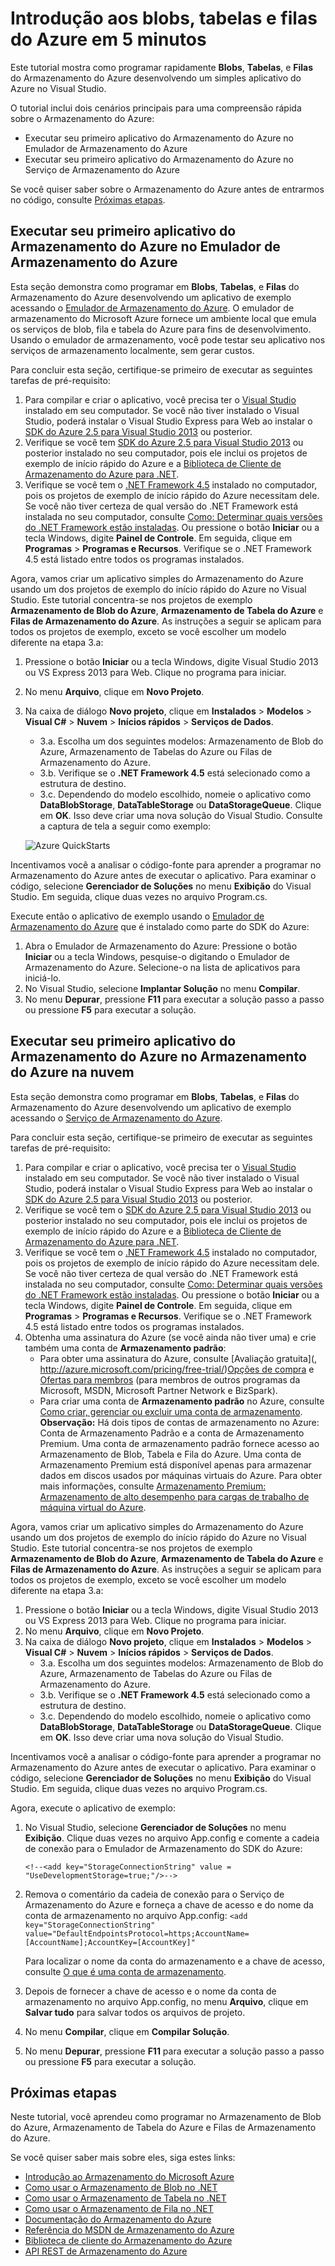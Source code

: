 ﻿<properties 
	pageTitle="Introdução aos blobs, tabelas e filas do Azure em 5 minutos" 
	description="Entenda rapidamente sobre os blobs, tabelas e filas do Microsoft Azure usando guias de início rápido do Azure e o Visual Studio." 
	services="storage" 
	documentationCenter=".net" 
	authors="Selcin" 
	manager="adinah" 
	editor=""/>

<tags 
	ms.service="storage" 
	ms.workload="storage" 
	ms.tgt_pltfrm="na" 
	ms.devlang="dotnet" 
	ms.topic="hero-article" 
	ms.date="02/18/2015" 
	ms.author="selcint"/>

# Introdução aos blobs, tabelas e filas do Azure em 5 minutos 

Este tutorial mostra como programar rapidamente **Blobs**, **Tabelas**, e **Filas** do Armazenamento do Azure desenvolvendo um simples aplicativo do Azure no Visual Studio. 

O tutorial inclui dois cenários principais para uma compreensão rápida sobre o Armazenamento do Azure:

- Executar seu primeiro aplicativo do Armazenamento do Azure no Emulador de Armazenamento do Azure
- Executar seu primeiro aplicativo do Armazenamento do Azure no Serviço de Armazenamento do Azure

Se você quiser saber sobre o Armazenamento do Azure antes de entrarmos no código, consulte [Próximas etapas](#next-steps).

## Executar seu primeiro aplicativo do Armazenamento do Azure no Emulador de Armazenamento do Azure

Esta seção demonstra como programar em **Blobs**, **Tabelas**, e **Filas** do Armazenamento do Azure desenvolvendo um aplicativo de exemplo acessando o [Emulador de Armazenamento do Azure](https://msdn.microsoft.com/library/azure/hh403989.aspx). O emulador de armazenamento do Microsoft Azure fornece um ambiente local que emula os serviços de blob, fila e tabela do Azure para fins de desenvolvimento. Usando o emulador de armazenamento, você pode testar seu aplicativo nos serviços de armazenamento localmente, sem gerar custos.

Para concluir esta seção, certifique-se primeiro de executar as seguintes tarefas de pré-requisito:

1. Para compilar e criar o aplicativo, você precisa ter o [Visual Studio](http://www.visualstudio.com/visual-studio-homepage-vs.aspx) instalado em seu computador. Se você não tiver instalado o Visual Studio, poderá instalar o Visual Studio Express para Web ao instalar o [SDK do Azure 2.5 para Visual Studio 2013](http://go.microsoft.com/fwlink/?linkid=324322&clcid=0x409) ou posterior. 
2. Verifique se você tem [SDK do Azure 2.5 para Visual Studio 2013](http://go.microsoft.com/fwlink/?linkid=324322&clcid=0x409) ou posterior instalado no seu computador, pois ele inclui os projetos de exemplo de início rápido do Azure e a [Biblioteca de Cliente de Armazenamento do Azure para .NET](https://msdn.microsoft.com/library/azure/wa_storage_30_reference_home.aspx).  
3. Verifique se você tem o [.NET Framework 4.5](http://www.microsoft.com/download/details.aspx?id=30653) instalado no computador, pois os projetos de exemplo de início rápido do Azure necessitam dele. Se você não tiver certeza de qual versão do .NET Framework está instalada no seu computador, consulte [Como: Determinar quais versões do .NET Framework estão instaladas](https://msdn.microsoft.com/vstudio/hh925568.aspx). Ou pressione o botão **Iniciar** ou a tecla Windows, digite **Painel de Controle**. Em seguida, clique em **Programas** > **Programas e Recursos**. Verifique se o .NET Framework 4.5 está listado entre todos os programas instalados.

Agora, vamos criar um aplicativo simples do Armazenamento do Azure usando um dos projetos de exemplo do início rápido do Azure no Visual Studio. Este tutorial concentra-se nos projetos de exemplo **Armazenamento de Blob do Azure**, **Armazenamento de Tabela do Azure** e **Filas de Armazenamento do Azure**. As instruções a seguir se aplicam para todos os projetos de exemplo, exceto se você escolher um modelo diferente na etapa 3.a:

1. Pressione o botão **Iniciar** ou a tecla Windows, digite Visual Studio 2013 ou VS Express 2013 para Web. Clique no programa para iniciar.
2. No menu **Arquivo**, clique em **Novo Projeto**.
3. Na caixa de diálogo **Novo projeto**, clique em **Instalados** > **Modelos** > **Visual C#** > **Nuvem** > **Inícios rápidos** > **Serviços de Dados**.
	- 3.a.  Escolha um dos seguintes modelos: Armazenamento de Blob do Azure, Armazenamento de Tabelas do Azure ou Filas de Armazenamento do Azure. 
	- 3.b. Verifique se o **.NET Framework 4.5** está selecionado como a estrutura de destino.	
	- 3.c. Dependendo do modelo escolhido, nomeie o aplicativo como **DataBlobStorage**, **DataTableStorage** ou **DataStorageQueue**. Clique em **OK**. Isso deve criar uma nova solução do Visual Studio. Consulte a captura de tela a seguir como exemplo:
	
	![Azure QuickStarts][Image1]

Incentivamos você a analisar o código-fonte para aprender a programar no Armazenamento do Azure antes de executar o aplicativo. Para examinar o código, selecione **Gerenciador de Soluções** no menu **Exibição** do Visual Studio. Em seguida, clique duas vezes no arquivo Program.cs. 

Execute então o aplicativo de exemplo usando o [Emulador de Armazenamento do Azure](https://msdn.microsoft.com/library/azure/hh403989.aspx) que é instalado como parte do SDK do Azure:

1.	Abra o Emulador de Armazenamento do Azure: Pressione o botão **Iniciar** ou a tecla Windows, pesquise-o digitando o Emulador de Armazenamento do Azure. Selecione-o na lista de aplicativos para iniciá-lo.
2.	No Visual Studio, selecione **Implantar Solução** no menu **Compilar**. 
3.	No menu **Depurar**, pressione **F11** para executar a solução passo a passo ou pressione **F5** para executar a solução.

## Executar seu primeiro aplicativo do Armazenamento do Azure no Armazenamento do Azure na nuvem
Esta seção demonstra como programar em **Blobs**, **Tabelas**, e **Filas** do Armazenamento do Azure desenvolvendo um aplicativo de exemplo acessando o [Serviço de Armazenamento do Azure](http://azure.microsoft.com/documentation/services/storage/).

Para concluir esta seção, certifique-se primeiro de executar as seguintes tarefas de pré-requisito:

1. Para compilar e criar o aplicativo, você precisa ter o [Visual Studio](http://www.visualstudio.com/visual-studio-homepage-vs.aspx) instalado em seu computador. Se você não tiver instalado o Visual Studio, poderá instalar o Visual Studio Express para Web ao instalar o [SDK do Azure 2.5 para Visual Studio 2013](http://go.microsoft.com/fwlink/?linkid=324322&clcid=0x409) ou posterior. 
2. Verifique se você tem o [SDK do Azure 2.5 para Visual Studio 2013](http://go.microsoft.com/fwlink/?linkid=324322&clcid=0x409) ou posterior instalado no seu computador, pois ele inclui os projetos de exemplo de início rápido do Azure e a [Biblioteca de Cliente de Armazenamento do Azure para .NET](https://msdn.microsoft.com/library/azure/wa_storage_30_reference_home.aspx).  
3. Verifique se você tem o [.NET Framework 4.5](http://www.microsoft.com/download/details.aspx?id=30653) instalado no computador, pois os projetos de exemplo de início rápido do Azure necessitam dele. Se você não tiver certeza de qual versão do .NET Framework está instalada no seu computador, consulte [Como: Determinar quais versões do .NET Framework estão instaladas](https://msdn.microsoft.com/vstudio/hh925568.aspx). Ou pressione o botão **Iniciar** ou a tecla Windows, digite **Painel de Controle**. Em seguida, clique em **Programas** > **Programas e Recursos**. Verifique se o .NET Framework 4.5 está listado entre todos os programas instalados.
4.	Obtenha uma assinatura do Azure (se você ainda não tiver uma) e crie também uma conta de **Armazenamento padrão**:
	- Para obter uma assinatura do Azure, consulte [Avaliação gratuita](, http://azure.microsoft.com/pricing/free-trial/)[Opções de compra](http://azure.microsoft.com/pricing/purchase-options/) e [Ofertas para membros](http://azure.microsoft.com/pricing/member-offers/) (para membros de outros programas da Microsoft, MSDN, Microsoft Partner Network e BizSpark).
	- Para criar uma conta de **Armazenamento padrão** no Azure, consulte [Como criar, gerenciar ou excluir uma conta de armazenamento](storage-create-storage-account.md). **Observação:** Há dois tipos de contas de armazenamento no Azure: Conta de Armazenamento Padrão e a conta de Armazenamento Premium. Uma conta de armazenamento padrão fornece acesso ao Armazenamento de Blob, Tabela e Fila do Azure. Uma conta de Armazenamento Premium está disponível apenas para armazenar dados em discos usados por máquinas virtuais do Azure. Para obter mais informações, consulte [Armazenamento Premium: Armazenamento de alto desempenho para cargas de trabalho de máquina virtual do Azure](storage-premium-storage-preview-portal.md).

Agora, vamos criar um aplicativo simples do Armazenamento do Azure usando um dos projetos de exemplo do início rápido do Azure no Visual Studio. Este tutorial concentra-se nos projetos de exemplo **Armazenamento de Blob do Azure**, **Armazenamento de Tabela do Azure** e **Filas de Armazenamento do Azure**. As instruções a seguir se aplicam para todos os projetos de exemplo, exceto se você escolher um modelo diferente na etapa 3.a:

1. Pressione o botão **Iniciar** ou a tecla Windows, digite Visual Studio 2013 ou VS Express 2013 para Web. Clique no programa para iniciar.
2. No menu **Arquivo**, clique em **Novo Projeto**.
3. Na caixa de diálogo **Novo projeto**, clique em **Instalados** > **Modelos** > **Visual C#** > **Nuvem** > **Inícios rápidos** > **Serviços de Dados**.
	- 3.a. Escolha um dos seguintes modelos: Armazenamento de Blob do Azure, Armazenamento de Tabelas do Azure ou Filas de Armazenamento do Azure. 
	- 3.b. Verifique se o **.NET Framework 4.5** está selecionado como a estrutura de destino.
	- 3.c. Dependendo do modelo escolhido, nomeie o aplicativo como **DataBlobStorage**, **DataTableStorage** ou **DataStorageQueue**. Clique em **OK**. Isso deve criar uma nova solução do Visual Studio. 

Incentivamos você a analisar o código-fonte para aprender a programar no Armazenamento do Azure antes de executar o aplicativo. Para examinar o código, selecione **Gerenciador de Soluções** no menu **Exibição** do Visual Studio. Em seguida, clique duas vezes no arquivo Program.cs. 

Agora, execute o aplicativo de exemplo:

1.	No Visual Studio, selecione **Gerenciador de Soluções** no menu **Exibição**. Clique duas vezes no arquivo App.config e comente a cadeia de conexão para o Emulador de Armazenamento do SDK do Azure: 

	`<!--<add key="StorageConnectionString" value = "UseDevelopmentStorage=true;"/>-->`

2.	Remova o comentário da cadeia de conexão para o Serviço de Armazenamento do Azure e forneça a chave de acesso e do nome da conta de armazenamento no arquivo App.config:
	`<add key="StorageConnectionString" value="DefaultEndpointsProtocol=https;AccountName=[AccountName];AccountKey=[AccountKey]"` 

	Para localizar o nome da conta do armazenamento e a chave de acesso, consulte [O que é uma conta de armazenamento](storage-whatis-account.md). 

3.	Depois de fornecer a chave de acesso e o nome da conta de armazenamento no arquivo App.config, no menu **Arquivo**, clique em **Salvar tudo** para salvar todos os arquivos de projeto. 
4.	No menu **Compilar**, clique em **Compilar Solução**. 
5.	No menu **Depurar**, pressione **F11** para executar a solução passo a passo ou pressione **F5** para executar a solução.


## Próximas etapas
Neste tutorial, você aprendeu como programar no Armazenamento de Blob do Azure, Armazenamento de Tabela do Azure e Filas de Armazenamento do Azure. 

Se você quiser saber mais sobre eles, siga estes links:

* [Introdução ao Armazenamento do Microsoft Azure](storage-introduction.md)
* [Como usar o Armazenamento de Blob no .NET](storage-dotnet-how-to-use-blobs.md)
* [Como usar o Armazenamento de Tabela no .NET](storage-dotnet-how-to-use-tables.md)
* [Como usar o Armazenamento de Fila no .NET](storage-dotnet-how-to-use-queues.md)
* [Documentação do Armazenamento do Azure](http://azure.microsoft.com/documentation/services/storage/)
* [Referência do MSDN de Armazenamento do Azure](http://msdn.microsoft.com/library/azure/gg433040.aspx)
* [Biblioteca de cliente do Armazenamento do Azure](https://msdn.microsoft.com/library/azure/wa_storage_30_reference_home.aspx)
* [API REST de Armazenamento do Azure](https://msdn.microsoft.com/library/azure/dd179355.aspx)

[Image1]: ./media/storage-getting-started-guide/QuickStart.png



<!--HONumber=52-->